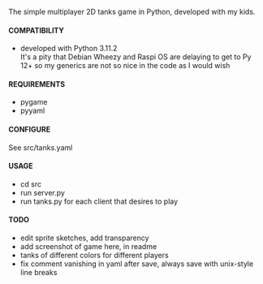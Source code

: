 The simple multiplayer 2D tanks game in Python, developed with my kids.  

#### COMPATIBILITY
- developed with Python 3.11.2  
  It's a pity that Debian Wheezy and Raspi OS are delaying to get to Py 12+ so my generics are not so nice in the code as I would wish

#### REQUIREMENTS
- pygame
- pyyaml

#### CONFIGURE
See src/tanks.yaml
        
#### USAGE
- cd src
- run server.py
- run tanks.py for each client that desires to play

#### TODO
- edit sprite sketches, add transparency
- add screenshot of game here, in readme
- tanks of different colors for different players
- fix comment vanishing in yaml after save, always save with unix-style line breaks
